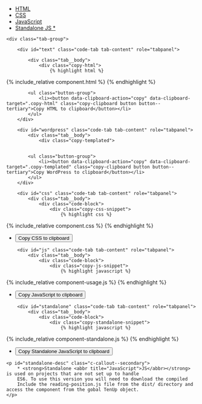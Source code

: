 <div class="tabs">
	<div class="code-tab-control tab-control">
		<ul class="code-tab-list tab-list" role="tablist">
			<li class="code-tab-item tab-item">
				<a href="#text" id="js-text-link" role="tab" aria-controls="text">HTML</a>
			</li>
			<li class="code-tab-item tab-item">
				<a href="#css" id="js-css-link" role="tab" aria-controls="css">CSS</a>
			</li>
			<li class="code-tab-item tab-item">
				<a href="#js" id="js-js-link" role="tab" aria-controls="js">JavaScript</a>
			</li>
			<li class="code-tab-item tab-item">
				<a href="#js" id="js-standalone-link" role="tab" aria-controls="standalone">
					Standalone JS <span aria-describedby="standalone-desc">*</span>
				</a>
			</li>
		</ul>
	</div><!-- //.tab-control -->

	<div class="tab-group">

		<div id="text" class="code-tab tab-content" role="tabpanel">

			<div class="tab__body">
				<div class="copy-html">
					{% highlight html %}
{% include_relative component.html %}
					{% endhighlight %}
				</div>
			</div>

			<ul class="button-group">
				<li><button data-clipboard-action="copy" data-clipboard-target=".copy-html" class="copy-clipboard button button--tertiary">Copy HTML to clipboard</button></li>
			</ul>
		</div>

		<div id="wordpress" class="code-tab tab-content" role="tabpanel">
			<div class="tab__body">
				<div class="copy-templated">
	

			<ul class="button-group">
				<li><button data-clipboard-action="copy" data-clipboard-target=".copy-templated" class="copy-clipboard button button--tertiary">Copy WordPress to clipboard</button></li>
			</ul>
		</div>

		<div id="css" class="code-tab tab-content" role="tabpanel">
			<div class="tab__body">
				<div class="code-block">
					<div class="copy-css-snippet">
						{% highlight css %}
{% include_relative component.css %}
						{% endhighlight %}
					</div>
				</div><!--/.code-block-->
			</div><!--/.tab__body-->
			<ul class="button-group">
				<li><button data-clipboard-action="copy" data-clipboard-target=".copy-css-snippet" class="copy-clipboard button button--tertiary">Copy CSS to clipboard</button></li>
			</ul>
		</div><!--/.code-tab-->

		<div id="js" class="code-tab tab-content" role="tabpanel">
			<div class="tab__body">
				<div class="code-block">
					<div class="copy-js-snippet">
						{% highlight javascript %}
{% include_relative component-usage.js %}
						{% endhighlight %}
					</div><!--/.copy-js-snippet-->
				</div><!--/.code-block-->
			</div><!--/.tab__body-->
			<ul class="button-group">
				<li><button data-clipboard-action="copy" data-clipboard-target=".copy-js-snippet" class="copy-clipboard button button--tertiary">Copy JavaScript to clipboard</button></li>
			</ul>
		</div><!--/.code-tab-->

		<div id="standalone" class="code-tab tab-content" role="tabpanel">
			<div class="tab__body">
				<div class="code-block">
					<div class="copy-standalone-snippet">
						{% highlight javascript %}
{% include_relative component-standalone.js %}
						{% endhighlight %}
					</div><!--/.copy-standalone-snippet-->
				</div><!--/.code-block-->
			</div><!--/.tab__body-->
			<ul class="button-group">
				<li><button data-clipboard-action="copy" data-clipboard-target=".copy-standalone-snippet" class="copy-clipboard button button--tertiary">Copy Standalone JavaScript to clipboard</button></li>
			</ul>
		</div><!--/.code-tab-->
	</div>  

	<p id="standalone-desc" class="c-callout--secondary">
		* <strong>Standalone <abbr title="JavaScript">JS</abbr></strong> is used on projects that are not set up to handle
		ES6. To use this version you will need to download the compiled
		Include the reading-position.js file from the dist/ directory and access the component from the gobal TenUp object.
	</p>

</div>

